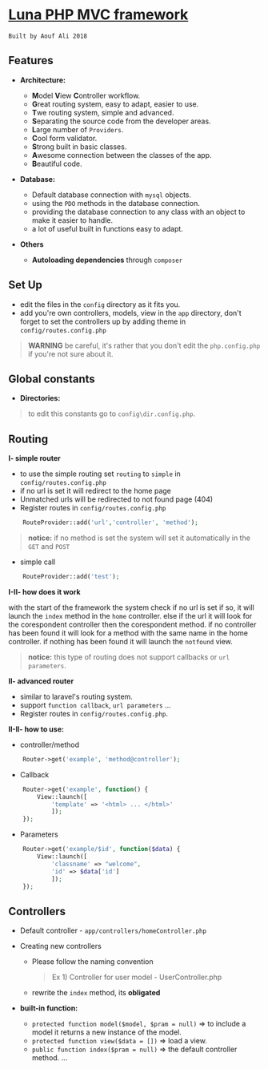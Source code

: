 # [Luna PHP MVC framework](http://github.com/.../Luna)
    Built by Aouf Ali 2018

## Features
* **Architecture:**
    * **M**odel **V**iew **C**ontroller workflow.
    * **G**reat routing system, easy to adapt, easier to use.
    * **T**we routing system, simple and advanced.
    * **S**eparating the source code from the developer areas.
    * **L**arge number of ``Providers``.
    * **C**ool form validator.
    * **S**trong built in basic classes.
    * **A**wesome connection between the classes of the app.
    * **B**eautiful code.  

* **Database:**
    * Default database connection with ``mysql`` objects.
    * using the ``PDO`` methods in the database connection.
    * providing the database connection to any class with an object to make it easier to handle.
    * a lot of useful built in functions easy to adapt.  

* **Others**
    * **Autoloading dependencies** through ``composer``

## Set Up
* edit the files in the ``config`` directory as it fits you.
* add you're own controllers, models, view in the ``app`` directory, don't forget to set the controllers up by adding theme in ``config/routes.config.php``

>**WARNING** be careful, it's rather that you don't edit the ``php.config.php`` if you're not sure about it.

## Global constants 
   - **Directories:**
   > to edit this constants go to `config\dir.config.php`.

## Routing

   **I- simple router**
   * to use the simple routing set `routing` to `simple` in ``config/routes.config.php``
   * if no url is set it will redirect to the home page
   * Unmatched urls will be redirected to not found page (404)
   * Register routes in ``config/routes.config.php``
```php
    RouteProvider::add('url','controller', 'method');
```
   >**notice:** if no method is set the system will set it automatically in the `GET` and `POST`

   * simple call
   ```php
       RouteProvider::add('test');
   ```

  **I-II- how does it work**
  
   with the start of the framework the system check if no url is set if so, 
   it will launch the `index` method in the `home` controller.
   else if the url it will look for the corespondent controller then the corespondent method.
   if no controller has been found it will look for a method with the same name in the home controller.
   if nothing has been found it will launch the `notfound` view.
   
   >**notice:** this type of routing does not support callbacks or `url parameters`. 


   **II- advanced router**
   * similar to laravel's routing system.
   * support `function callback`, `url parameters` ...
   * Register routes in ``config/routes.config.php``.
       
   **II-II- how to use:**
   
* controller/method
```php
    Router->get('example', 'method@controller');
```   
   
* Callback 
```php
    Router->get('example', function() {
        View::launch([
            'template' => '<html> ... </html>'
            ]);
    });
```
* Parameters 
```php
    Router->get('example/$id', function($data) {
        View::launch([
            'classname' => "welcome",
            'id' => $data['id']
            ]);
    });
```

## Controllers
* Default controller - ``app/controllers/homeController.php``
* Creating new controllers
    * Please follow the naming convention
        > Ex 1) Controller for user model - UserController.php
    * rewrite the `index` method, its **obligated** 
    
* **built-in function:**
    * `protected function model($model, $pram = null)` => to include a model it returns a new instance of the model.
    * `protected function view($data = [])` => load a view.
    * `public function index($pram = null)` => the default controller method.
...
